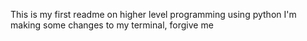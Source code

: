This is my first readme on higher level programming using python
I'm making some changes to my terminal, forgive me
